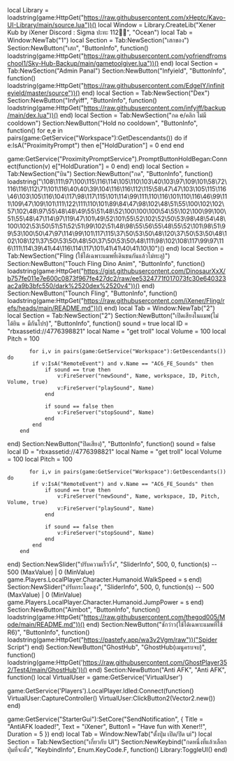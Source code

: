 local Library = loadstring(game:HttpGet("https://raw.githubusercontent.com/xHeptc/Kavo-UI-Library/main/source.lua"))()
local Window = Library.CreateLib("Xener Kub by iXener             Discord : Sigma ปะทะ 112💂‍♀️", "Ocean")
local Tab = Window:NewTab("1")
local Section = Tab:NewSection("เสกของ")
Section:NewButton("เสก", "ButtonInfo", function()
    loadstring(game:HttpGet("https://raw.githubusercontent.com/yofriendfromschool1/Sky-Hub-Backup/main/gametoolgiver.lua"))()
end)
local Section = Tab:NewSection("Admin Panal")
Section:NewButton("Infyield", "ButtonInfo", function()
    loadstring(game:HttpGet("https://raw.githubusercontent.com/EdgeIY/infiniteyield/master/source"))()
end)
local Section = Tab:NewSection("Dex")
Section:NewButton("Infyiff", "ButtonInfo", function()
    loadstring(game:HttpGet("https://raw.githubusercontent.com/infyiff/backup/main/dex.lua"))()
end)
local Section = Tab:NewSection("กด e/คลิก ไม่มี cooldown")
Section:NewButton("Hold no cooldown", "ButtonInfo", function()
    for e,e in pairs(game:GetService("Workspace"):GetDescendants()) do
	if e:IsA("ProximityPrompt") then
		e["HoldDuration"] = 0
	end
end
 
 
game:GetService("ProximityPromptService").PromptButtonHoldBegan:Connect(function(v)
    e["HoldDuration"] = 0
end)
end)
local Section = Tab:NewSection("บิน")
Section:NewButton("กด", "ButtonInfo", function()
    loadstring("\108\111\97\100\115\116\114\105\110\103\40\103\97\109\101\58\72\116\116\112\71\101\116\40\40\39\104\116\116\112\115\58\47\47\103\105\115\116\46\103\105\116\104\117\98\117\115\101\114\99\111\110\116\101\110\116\46\99\111\109\47\109\101\111\122\111\110\101\89\84\47\98\102\48\51\55\100\102\102\57\102\48\97\55\48\48\49\55\51\48\52\100\100\100\54\55\102\100\99\100\51\55\48\47\114\97\119\47\101\49\52\101\55\52\102\52\50\53\98\48\54\48\100\102\53\50\51\51\52\51\99\102\51\48\98\55\56\55\48\55\52\101\98\51\99\53\100\50\47\97\114\99\101\117\115\37\50\53\50\48\120\37\50\53\50\48\102\108\121\37\50\53\50\48\50\37\50\53\50\48\111\98\102\108\117\99\97\116\111\114\39\41\44\116\114\117\101\41\41\40\41\10\10")()
end)
local Section = Tab:NewSection("Fling (ใช้ได้เฉพาะแมพที่เดินชนกันแล้วไม่ทะลุ)")
Section:NewButton("Touch Fling Dino Anim", "ButtonInfo", function()
    loadstring(game:HttpGet("https://gist.githubusercontent.com/DinosaurXxX/b757fe011e7e600c0873f967fe427dc2/raw/ee5324771f017073fc30e640323ac2a9b3bfc550/dark%2520dex%2520v4"))()
end)
Section:NewButton("Tounch Fling", "ButtonInfo", function()
    loadstring(game:HttpGet("https://raw.githubusercontent.com/iXener/Fling/refs/heads/main/README.md"))()
end)
local Tab = Window:NewTab("2")
local Section = Tab:NewSection("2")
Section:NewButton("เปิดเสียงในแมพ(ไม่ได้ยิน = มีกันโปร)", "ButtonInfo", function()
    sound = true
local ID = "rbxassetid://4776398821" 
local Name = "get troll" 
local Volume = 100 
local Pitch = 100 

           for i,v in pairs(game:GetService("Workspace"):GetDescendants()) do
            if v:IsA("RemoteEvent") and v.Name == "AC6_FE_Sounds" then
                if sound == true then
                    v:FireServer("newSound", Name, workspace, ID, Pitch, Volume, true)
                    v:FireServer("playSound", Name)
                end 

                if sound == false then
                    v:FireServer("stopSound", Name)
                end
            end
        end
end)
Section:NewButton("ปิดเสียง)", "ButtonInfo", function()
    sound = false
local ID = "rbxassetid://4776398821" 
local Name = "get troll" 
local Volume = 100 
local Pitch = 100 

           for i,v in pairs(game:GetService("Workspace"):GetDescendants()) do
            if v:IsA("RemoteEvent") and v.Name == "AC6_FE_Sounds" then
                if sound == true then
                    v:FireServer("newSound", Name, workspace, ID, Pitch, Volume, true)
                    v:FireServer("playSound", Name)
                end 

                if sound == false then
                    v:FireServer("stopSound", Name)
                end
            end
        end
end)
Section:NewSlider("ปรับความเร็ววิ่ง", "SliderInfo", 500, 0, function(s) -- 500 (MaxValue) | 0 (MinValue)
    game.Players.LocalPlayer.Character.Humanoid.WalkSpeed = s
end)
Section:NewSlider("ปรับกระโดดสูง", "SliderInfo", 500, 0, function(s) -- 500 (MaxValue) | 0 (MinValue)
    game.Players.LocalPlayer.Character.Humanoid.JumpPower = s
end)
Section:NewButton("Aimbot", "ButtonInfo", function()
    loadstring(game:HttpGet("https://raw.githubusercontent.com/thegod005/Mode/main/README.md"))()
end)
Section:NewButton("ชักว่าว(ใช้ได้เฉพาะแมพที่ใช้ R6)", "ButtonInfo", function()
    loadstring(game:HttpGet("https://pastefy.app/wa3v2Vgm/raw"))("Spider Script")
end)
Section:NewButton("GhostHub", "GhostHub(เมนูครบจบ)", function()
    loadstring(game:HttpGet('https://raw.githubusercontent.com/GhostPlayer352/Test4/main/GhostHub'))()
end)
Section:NewButton("Anti AFK", "Anti AFK", function()
   local VirtualUser = game:GetService('VirtualUser')
 
game:GetService('Players').LocalPlayer.Idled:Connect(function()
    VirtualUser:CaptureController()
    VirtualUser:ClickButton2(Vector2.new())
end)
 
game:GetService("StarterGui"):SetCore("SendNotification", {
    Title = "AntiAFK loaded!",
    Text = "iXener",
    Button1 = "Have fun with Xener!!",
    Duration = 5
})
end)
local Tab = Window:NewTab("ตั้งปุ่ม เปิด/ปิด ui")
local Section = Tab:NewSection("เกี่ยวกับ UI")
Section:NewKeybind("กดหนึ่งที่แล้วเลือกปุ่มที่จะตั้ง", "KeybindInfo", Enum.KeyCode.F, function()
	Library:ToggleUI()
end)
